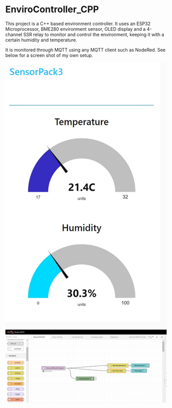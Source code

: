 # EnviroController_CPP

This project is a C++ based environment controller. It uses an ESP32 Microprocessor, BME280 environment sensor, OLED display and a 4-channel SSR relay to monitor and control the environment, keeping it with a certain humidity and temperature.

It is monitored through MQTT using any MQTT client such as NodeRed.  See below for a screen shot of my own setup.




![ScreenShot](/ExtraFiles/NodeRedDashboard.JPG)
![ScreenShot](/ExtraFiles/NodeRedScreenCap.JPG)



